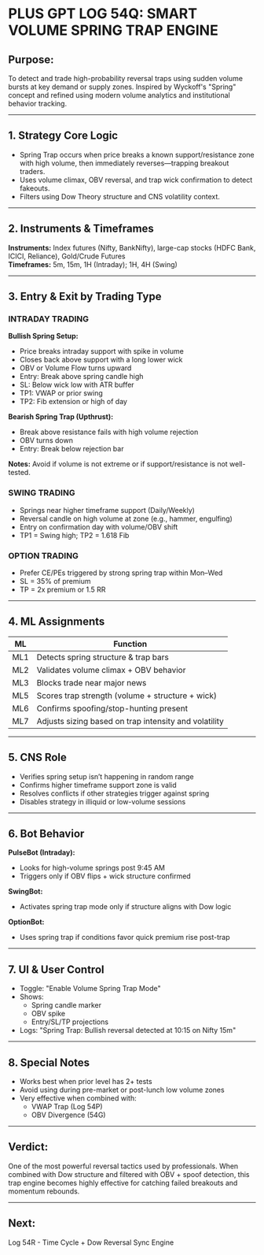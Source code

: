 
# PLUS GPT LOG 54Q: SMART VOLUME SPRING TRAP ENGINE

## Purpose:
To detect and trade high-probability reversal traps using sudden volume bursts at key demand or supply zones. Inspired by Wyckoff's "Spring" concept and refined using modern volume analytics and institutional behavior tracking.

---

## 1. Strategy Core Logic
- Spring Trap occurs when price breaks a known support/resistance zone with high volume, then immediately reverses—trapping breakout traders.
- Uses volume climax, OBV reversal, and trap wick confirmation to detect fakeouts.
- Filters using Dow Theory structure and CNS volatility context.

---

## 2. Instruments & Timeframes
**Instruments:** Index futures (Nifty, BankNifty), large-cap stocks (HDFC Bank, ICICI, Reliance), Gold/Crude Futures  
**Timeframes:** 5m, 15m, 1H (Intraday); 1H, 4H (Swing)

---

## 3. Entry & Exit by Trading Type

### INTRADAY TRADING
**Bullish Spring Setup:**
- Price breaks intraday support with spike in volume
- Closes back above support with a long lower wick
- OBV or Volume Flow turns upward
- Entry: Break above spring candle high
- SL: Below wick low with ATR buffer
- TP1: VWAP or prior swing
- TP2: Fib extension or high of day

**Bearish Spring Trap (Upthrust):**
- Break above resistance fails with high volume rejection
- OBV turns down
- Entry: Break below rejection bar

**Notes:** Avoid if volume is not extreme or if support/resistance is not well-tested.

### SWING TRADING
- Springs near higher timeframe support (Daily/Weekly)
- Reversal candle on high volume at zone (e.g., hammer, engulfing)
- Entry on confirmation day with volume/OBV shift
- TP1 = Swing high; TP2 = 1.618 Fib

### OPTION TRADING
- Prefer CE/PEs triggered by strong spring trap within Mon–Wed
- SL = 35% of premium
- TP = 2x premium or 1.5 RR

---

## 4. ML Assignments
| ML | Function |
|----|----------|
| ML1 | Detects spring structure & trap bars |
| ML2 | Validates volume climax + OBV behavior |
| ML3 | Blocks trade near major news |
| ML5 | Scores trap strength (volume + structure + wick) |
| ML6 | Confirms spoofing/stop-hunting present |
| ML7 | Adjusts sizing based on trap intensity and volatility |

---

## 5. CNS Role
- Verifies spring setup isn’t happening in random range
- Confirms higher timeframe support zone is valid
- Resolves conflicts if other strategies trigger against spring
- Disables strategy in illiquid or low-volume sessions

---

## 6. Bot Behavior
**PulseBot (Intraday):**
- Looks for high-volume springs post 9:45 AM
- Triggers only if OBV flips + wick structure confirmed

**SwingBot:**
- Activates spring trap mode only if structure aligns with Dow logic

**OptionBot:**
- Uses spring trap if conditions favor quick premium rise post-trap

---

## 7. UI & User Control
- Toggle: "Enable Volume Spring Trap Mode"
- Shows:
  - Spring candle marker
  - OBV spike
  - Entry/SL/TP projections
- Logs: "Spring Trap: Bullish reversal detected at 10:15 on Nifty 15m"

---

## 8. Special Notes
- Works best when prior level has 2+ tests
- Avoid using during pre-market or post-lunch low volume zones
- Very effective when combined with:
  - VWAP Trap (Log 54P)
  - OBV Divergence (54G)

---

## Verdict:
One of the most powerful reversal tactics used by professionals. When combined with Dow structure and filtered with OBV + spoof detection, this trap engine becomes highly effective for catching failed breakouts and momentum rebounds.

---

## Next:
Log 54R - Time Cycle + Dow Reversal Sync Engine
